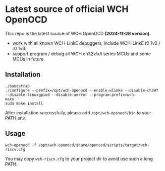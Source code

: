 # Latest source of official WCH OpenOCD

This repo is the latest source of WCH OpenOCD **(2024-11-26 version)**.

- work with all known WCH-LinkE debuggers, include WCH-LinkE r0 1v2 / r0 1v3.
- support program / debug all WCH ch32v/x/l series MCUs and some MCUs in future.

## Installation

```
./bootstrap
./configure --prefix=/opt/wch-openocd --enable-wlinke --disable-ch347 --disable-linuxgpiod --disable-werror --program-prefix=wch-
make
sudo make install
```

After installation successfully, please add `/opt/wch-openocd/bin` to your PATH env.

## Usage

```
wch-openocd -f /opt/wch-openocd/share/openocd/scripts/target/wch-riscv.cfg

```

You may copy `wch-riscv.cfg` to your project dir to avoid use such a long PATH.

